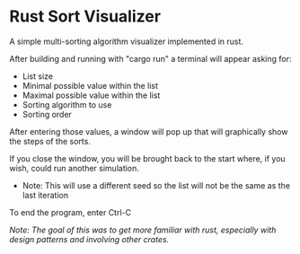 # Rust Sort Visualizer #

A simple multi-sorting algorithm visualizer implemented in rust.


After building and running with "cargo run" a terminal will appear
asking for: 

* List size
* Minimal possible value within the list
* Maximal possible value within the list
* Sorting algorithm to use
* Sorting order 

After entering those values, a window will pop up that will graphically
show the steps of the sorts.

If you close the window, you will be brought back to the start
where, if you wish, could run another simulation.
* Note: This will use a different seed so the list will not be the same as the last iteration
 
To end the program, enter Ctrl-C

*Note: The goal of this was to get more familiar with rust, especially with design patterns and involving other crates.*
